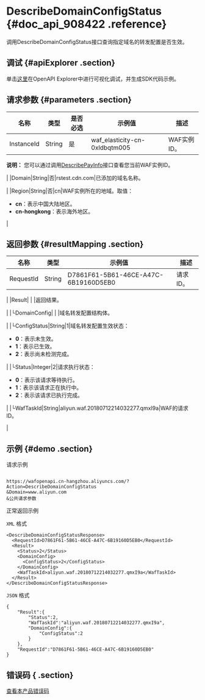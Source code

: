 # DescribeDomainConfigStatus {#doc_api_908422 .reference}

调用DescribeDomainConfigStatus接口查询指定域名的转发配置是否生效。

## 调试 {#apiExplorer .section}

单击[这里](https://api.aliyun.com/#product=waf-openapi&api=DescribeDomainConfigStatus)在OpenAPI Explorer中进行可视化调试，并生成SDK代码示例。

## 请求参数 {#parameters .section}

|名称|类型|是否必选|示例值|描述|
|--|--|----|---|--|
|InstanceId|String|是|waf\_elasticity-cn-0xldbqtm005|WAF实例ID。

 **说明：** 您可以通过调用[DescribePayInfo](~~86651~~)接口查看您当前WAF实例ID。

 |
|Domain|String|否|rstest.cdn.com|已添加的域名名称。

 |
|Region|String|否|cn|WAF实例所在的地域。取值：

 -   **cn**：表示中国大陆地区。
-   **cn-hongkong**：表示海外地区。

 |

## 返回参数 {#resultMapping .section}

|名称|类型|示例值|描述|
|--|--|---|--|
|RequestId|String|D7861F61-5B61-46CE-A47C-6B19160D5EB0|请求ID。

 |
|Result| | |返回结果。

 |
|└DomainConfig| | |域名转发配置结构体。

 |
|└ConfigStatus|String|1|域名转发配置生效状态：

 -   **0**：表示未生效。
-   **1**：表示已生效。
-   **2**：表示尚未检测完成。

 |
|└Status|Integer|2|请求执行状态：

 -   **0**：表示该请求等待执行。
-   **1**：表示该请求正在执行中。
-   **2**：表示该请求已执行完成。

 |
|└WafTaskId|String|aliyun.waf.20180712214032277.qmxI9a|WAF的请求ID。

 |

## 示例 {#demo .section}

请求示例

``` {#request_demo}

https://wafopenapi.cn-hangzhou.aliyuncs.com/?Action=DescribeDomainConfigStatus
&Domain=www.aliyun.com
&公共请求参数

```

正常返回示例

`XML` 格式

``` {#xml_return_success_demo}
<DescribeDomainConfigStatusResponse>
  <RequestId>D7861F61-5B61-46CE-A47C-6B19160D5EB0</RequestId>
  <Result>
    <Status>2</Status>
    <DomainConfig>
      <ConfigStatus>2</ConfigStatus>
    </DomainConfig>
    <WafTaskId>aliyun.waf.20180712214032277.qmxI9a</WafTaskId>
  </Result>
</DescribeDomainConfigStatusResponse>

```

`JSON` 格式

``` {#json_return_success_demo}
{
	"Result":{
		"Status":2,
		"WafTaskId":"aliyun.waf.20180712214032277.qmxI9a",
		"DomainConfig":{
			"ConfigStatus":2
		}
	},
	"RequestId":"D7861F61-5B61-46CE-A47C-6B19160D5EB0"
}
```

## 错误码 { .section}

[查看本产品错误码](https://error-center.aliyun.com/status/product/waf-openapi)

